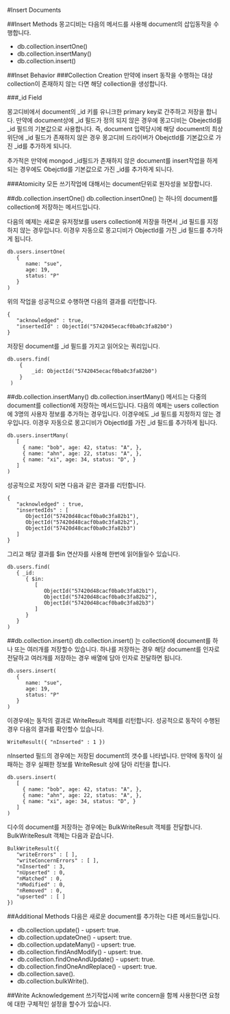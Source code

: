 #Insert Documents

##Insert Methods
몽고디비는 다음의 메서드를 사용해 document의 삽입동작을 수행합니다.

- db.collection.insertOne()
- db.collection.insertMany()
- db.collection.insert()

##Inset Behavior
###Collection Creation
만약에 insert 동작을 수행하는 대상 collection이 존재하지 않는 다면 해당 collection을 생성합니다.

###_id Field

몽고디비에서 document의 _id 키를 유니크한 primary key로 간주하고 저장을 합니다. 만약에 document상에 _id 필드가 정의 되지 않은 경우에 몽고디비는 ObejectId를 _id 필드의 기본값으로 사용합니다. 즉, document 입력당시에 해당 document의 최상위단에 _id 필드가 존재하지 않은 경우 몽고디비 드라이버가 ObejctId를 기본값으로 가진 _id를 추가하게 되니다.

추가적은 만약에 mongod _id필드가 존재하지 않은 document를 insert작업을 하게 되는 경우에도 ObejctId를 기본값으로 가진 _id를 추가하게 되니다.


###Atomicity
모든 쓰기작업에 대해서는 document단위로 원자성을 보장합니다.


##db.collection.insertOne()
db.collection.insertOne() 는 하나의 document를 collection에 저장하는 메서드입니다.

다음의 예제는 새로운 유저정보를 users collection에 저장을 하면서 _id 필드를 지정하지 않는 경우입니다. 이경우 자동으로 몽고디비가 ObjectId를 가진 _id 필드를 추가하게 됩니다.

```
db.users.insertOne(
   {
      name: "sue",
      age: 19,
      status: "P"
   }
)
```
위의 작업을 성공적으로 수행하면 다음의 결과를 리턴합니다.

```
{
   "acknowledged" : true,
   "insertedId" : ObjectId("5742045ecacf0ba0c3fa82b0")
}
```
저장된 document를 _id 필드를 가지고 읽어오는 쿼리입니다.

```
db.users.find( 
	{ 
		_id: ObjectId("5742045ecacf0ba0c3fa82b0") 
	}
 )
```

##db.collection.insertMany()
db.collection.insertMany() 메서드는 다중의 document를 collection에 저장하는 메서드입니다.
다음의 예제는 users collection에 3명의 사용자 정보를 추가하는 경우입니다. 이경우에도 _id 필드를 지정하지 않는 경우입니다. 이경우 자동으로 몽고디비가 ObjectId를 가진 _id 필드를 추가하게 됩니다.

```
db.users.insertMany(
   [
     { name: "bob", age: 42, status: "A", },
     { name: "ahn", age: 22, status: "A", },
     { name: "xi", age: 34, status: "D", }
   ]
)
```
성공적으로 저장이 되면 다음과 같은 결과를 리턴합니다.
```
{
   "acknowledged" : true,
   "insertedIds" : [
      ObjectId("57420d48cacf0ba0c3fa82b1"),
      ObjectId("57420d48cacf0ba0c3fa82b2"),
      ObjectId("57420d48cacf0ba0c3fa82b3")
   ]
}
```
그리고 해당 결과를 $in 연산자를 사용해 한번에 읽어들일수 있습니다.
```
db.users.find(
   { _id:
      { $in:
         [
            ObjectId("57420d48cacf0ba0c3fa82b1"),
            ObjectId("57420d48cacf0ba0c3fa82b2"),
            ObjectId("57420d48cacf0ba0c3fa82b3")
         ]
      }
   }
)
```

##db.collection.insert()
db.collection.insert() 는 collection에 document를 하나 또는 여러개를 저장할수 있습니다. 하나를 저장하는 경우 해당 document를 인자로 전달하고 여러개를 저장하는 경우 배열에 담아 인자로 전달하면 됩니다.

```
db.users.insert(
   {
      name: "sue",
      age: 19,
      status: "P"
   }
)
```

이경우에는 동작의 결과로  WriteResult 객체를 리턴합니다. 성공적으로 동작이 수행된경우 다음의 결과를 확인할수 있습니다.

```
WriteResult({ "nInserted" : 1 })
```

nInserted 필드의 경우에는 저장된 document의 갯수를 나타냅니다. 만약에 동작이 실패하는 경우 실패한 정보를 WriteResult 상에 담아 리턴을 합니다.

```
db.users.insert(
   [
     { name: "bob", age: 42, status: "A", },
     { name: "ahn", age: 22, status: "A", },
     { name: "xi", age: 34, status: "D", }
   ]
)
```
디수의 document를 저장하는 경우에는 BulkWriteResult 객체를 전달합니다. BulkWriteResult  객체는 다음과 같습니다.

```
BulkWriteResult({
   "writeErrors" : [ ],
   "writeConcernErrors" : [ ],
   "nInserted" : 3,
   "nUpserted" : 0,
   "nMatched" : 0,
   "nModified" : 0,
   "nRemoved" : 0,
   "upserted" : [ ]
})
```

##Additional Methods
다음은 새로운 document를 추가하는 다른 메서드들입니다.

- db.collection.update() - upsert: true.
- db.collection.updateOne() - upsert: true.
- db.collection.updateMany() - upsert: true.
- db.collection.findAndModify() - upsert: true.
- db.collection.findOneAndUpdate() - upsert: true.
- db.collection.findOneAndReplace() - upsert: true.
- db.collection.save().
- db.collection.bulkWrite().

##Write Acknowledgement
쓰기작업시에 write concern을 함께 사용한다면 요청에 대한 구체적인 설정을 할수가 있습니다.





